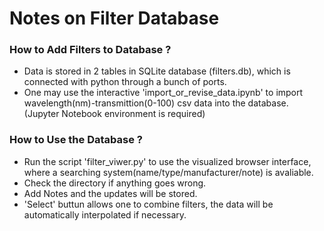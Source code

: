 # Notes on Filter Database
### How to Add Filters to Database ?
- Data is stored in 2 tables in SQLite database (filters.db), which is connected with python through a bunch of ports.
- One may use the interactive 'import_or_revise_data.ipynb' to import wavelength(nm)-transmittion(0-100) csv data into the database. (Jupyter Notebook environment is required)
### How to Use the Database ?
- Run the script 'filter_viwer.py' to use the visualized browser interface, where a searching system(name/type/manufacturer/note) is avaliable. 
- Check the directory if anything goes wrong.
- Add Notes and the updates will be stored.
- 'Select' buttun allows one to combine filters, the data will be automatically interpolated if necessary.
